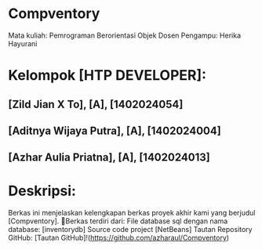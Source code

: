 ﻿# Compventory
Mata kuliah: Pemrograman Berorientasi Objek
Dosen Pengampu: Herika Hayurani

# Kelompok [HTP DEVELOPER]:
## [Zild Jian X To], [A], [1402024054]
## [Aditnya Wijaya Putra], [A], [1402024004]
## [Azhar Aulia Priatna], [A], [1402024013]

# Deskripsi:
Berkas ini menjelaskan kelengkapan berkas proyek akhir kami yang berjudul [Compventory]. Berkas terdiri dari:
File database sql dengan nama database: [inventorydb]
Source code project [NetBeans]
Tautan Repository GitHub: [Tautan GitHub]!(https://github.com/azharaul/Compventory)
